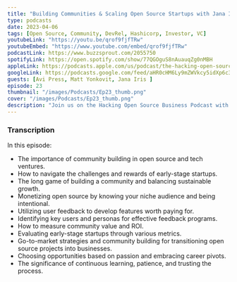 ```yaml
---
title: "Building Communities & Scaling Open Source Startups with Jana Iris"
type: podcasts
date: 2023-04-06
tags: [Open Source, Community, DevRel, Hashicorp, Investor, VC]
youtubeLink: "https://youtu.be/qrof9fjfTRw"
youtubeEmbed: "https://www.youtube.com/embed/qrof9fjfTRw"
podcastLink: https://www.buzzsprout.com/2055750
spotifyLink: https://open.spotify.com/show/77QGOguS8nAuauqZg0nMBH
appleLink: https://podcasts.apple.com/us/podcast/the-hacking-open-source-business-podcast/id1647254490
googleLink: https://podcasts.google.com/feed/aHR0cHM6Ly9mZWVkcy5idXp6c3Byb3V0LmNvbS8yMDU1NzUwLnJzcw
guests: [Avi Press, Matt Yonkovit, Jana Iris ]
episode: 23
thumbnail: "/images/Podcasts/Ep23_thumb.png"
cover: "/images/Podcasts/Ep23_thumb.png"
description: "Join us on the Hacking Open Source Business Podcast with our guest Jana Iris, an investor at TQ Ventures, as we dive into the world of community building, startups, and open-source business success. With over 13 years of experience, Jana shares her journey and invaluable insights into early-stage startups, building strong communities, and leveraging user feedback for growth. Learn the importance of being intentional, finding your niche, and balancing community engagement with sustainable business models. Don't miss this episode packed with tips, stories, and expert advice!"
---
```



###  Transcription  ###

In this episode:
* The importance of community building in open source and tech ventures.
* How to navigate the challenges and rewards of early-stage startups.
* The long game of building a community and balancing sustainable growth.
* Monetizing open source by knowing your niche audience and being intentional.
* Utilizing user feedback to develop features worth paying for.
* Identifying key users and personas for effective feedback programs.
* How to measure community value and ROI.
* Evaluating early-stage startups through various metrics.
* Go-to-market strategies and community building for transitioning open source projects into businesses.
* Choosing opportunities based on passion and embracing career pivots.
* The significance of continuous learning, patience, and trusting the process.
